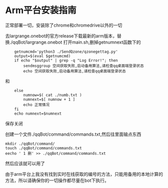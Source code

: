# Arm平台安装指南
正常部署一切，安装除了chrome和chromedrive以外的一切

去largrange.onebot的官方release下载最新的arm版本，替换./qqBot/largrange.onebot
打开main.sh,删掉getnumnext函数下的
```
    getnumcmd='python3 ./SendQzone/qzonegettag.py'
    output=$(eval $getnumcmd)
    if echo "$output" | grep -q "Log Error!"; then
        sendmsggroup 空间获取失败,启动备用算法,请检查qq桌面端登录状态
        echo 空间获取失败,启动备用算法,请检查qq桌面端登录状态
```
和
```
    else
        numnow=$( cat ./numb.txt )
        numnext=$[ numnow + 1 ]
        echo 正常情况
    fi
    echo numnext=$numnext
```
保存关闭

创建一个文件./qqBot/command/commands.txt,然后往里面输点东西
```
mkdir ./qqBot/command/
touch ./qqBot/command/commands.txt
eecho ' 1 删' >> ./qqBot/command/commands.txt
```
然后应该就可以用了

由于arm平台上我没有找到实时在线获取的编号的方法，只能用备用的本地计算的方法，所以请确保你的一切操作都尽量在bot下执行。

